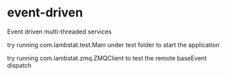 # event-driven
Event driven multi-threaded services

try running com.lambstat.test.Main under test folder to start the application

try running com.lambstat.zmq.ZMQClient to test the remote baseEvent dispatch
